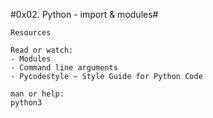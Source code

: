 #0x02. Python - import & modules#
```
Resources

Read or watch:
- Modules
- Command line arguments
- Pycodestyle – Style Guide for Python Code

man or help:
python3
```
